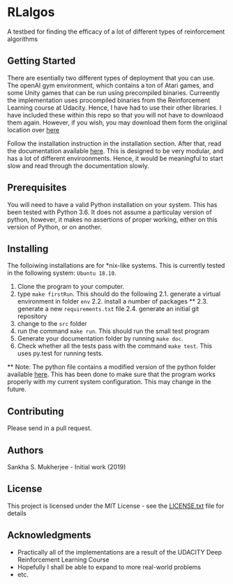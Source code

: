 # RLalgos

A testbed for finding the efficacy of a lot of different types of reinforcement algorithms

## Getting Started

There are esentially two different types of deployment that you can use. The openAI
gym environment, which contains a ton of Atari games, and some Unity games that can
be run using precompiled binaries. Curreently the implementation uses procompiled binaries
from the Reinforcement Learning course at Udacity. Hence, I have had to use their other 
libraries. I have included these within this repo so that you will not have to downloaod
them again. However, if you wish, you may download them form the origiinal location over 
[here](https://github.com/udacity/deep-reinforcement-learning/tree/master)

Follow the installation instruction in the installation section. After that, read the documentation
available [here](). This is designed to be very modular, and has a lot of different enviroonments. 
Hence, it would be meaningful to start slow and read through the documentation slowly. 

## Prerequisites

You will need to have a valid Python installation on your system. This has been tested with Python 3.6. It does not assume a particulay version of python, however, it makes no assertions of proper working, either on this version of Python, or on another. 

## Installing

The folloiwing installations are for \*nix-like systems. This is currently tested in the following system: `Ubuntu 18.10`. 

1. Clone the program to your computer. 
2. type `make firstRun`. This should do the following
    2.1. generate a virtual environment in folder `env`
    2.2. install a number of packages **
    2.3. generate a new `requirements.txt` file
    2.4. generate an initial git repository
3. change to the `src` folder
4. run the command `make run`. This should run the small test program
5. Generate your documentation folder by running `make doc`. 
6. Check whether all the tests pass with the command `make test`. This uses py.test for running tests. 


** Note: The python file contains a modified version of the python folder available [here](https://github.com/udacity/deep-reinforcement-learning/tree/master/python). This has been done to make sure that the program works properly with my current system configuration. This may change in the future. 

## Contributing

Please send in a pull request.

## Authors

Sankha S. Mukherjee - Initial work (2019)

## License

This project is licensed under the MIT License - see the [LICENSE.txt](LICENSE.txt) file for details

## Acknowledgments

 - Practically all of the implementations are a result of the UDACITY Deep Reinforcement Learning Course
 - Hopefully I shall be able to expand to more real-world problems
 - etc.
 